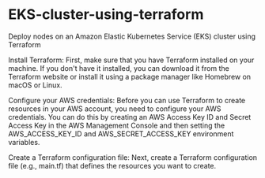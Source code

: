 # EKS-cluster-using-terraform
Deploy nodes on an Amazon Elastic Kubernetes Service (EKS) cluster using Terraform

Install Terraform:
First, make sure that you have Terraform installed on your machine. If you don't have it installed, you can download it from the Terraform website or install it using a package manager like Homebrew on macOS or Linux.

Configure your AWS credentials:
Before you can use Terraform to create resources in your AWS account, you need to configure your AWS credentials. You can do this by creating an AWS Access Key ID and Secret Access Key in the AWS Management Console and then setting the AWS_ACCESS_KEY_ID and AWS_SECRET_ACCESS_KEY environment variables.

Create a Terraform configuration file:
Next, create a Terraform configuration file (e.g., main.tf) that defines the resources you want to create. 
